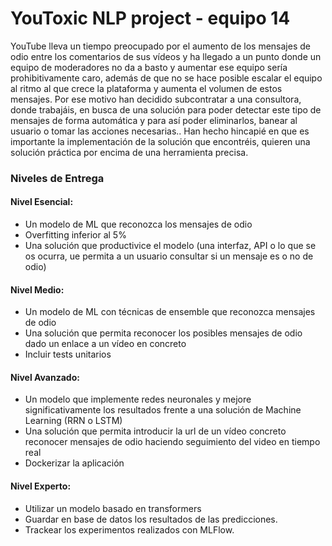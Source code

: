 # YouToxic NLP project - equipo 14
YouTube lleva un tiempo preocupado por el aumento de los mensajes de odio entre los
comentarios de sus vídeos y ha llegado a un punto donde un equipo de moderadores no da
a basto y aumentar ese equipo sería prohibitivamente caro, además de que no se hace
posible escalar el equipo al ritmo al que crece la plataforma y aumenta el volumen de estos
mensajes.
Por ese motivo han decidido subcontratar a una consultora, donde trabajáis, en busca de
una solución para poder detectar este tipo de mensajes de forma automática y para así
poder eliminarlos, banear al usuario o tomar las acciones necesarias..
Han hecho hincapié en que es importante la implementación de la solución que encontréis,
quieren una solución práctica por encima de una herramienta precisa.

### Niveles de Entrega
#### Nivel Esencial:
- Un modelo de ML que reconozca los mensajes de odio
- Overfitting inferior al 5%
- Una solución que productivice el modelo (una interfaz, API o lo que se os ocurra, ue permita a un usuario consultar si un mensaje es o no de odio)
#### Nivel Medio:
- Un modelo de ML con técnicas de ensemble que reconozca mensajes de odio
- Una solución que permita reconocer los posibles mensajes de odio dado un enlace a un vídeo en concreto
- Incluir tests unitarios
#### Nivel Avanzado:
- Un modelo que implemente redes neuronales y mejore significativamente los resultados frente a una solución de Machine Learning (RRN o LSTM)
- Una solución que permita introducir la url de un vídeo concreto reconocer mensajes de odio haciendo seguimiento del video en tiempo real
- Dockerizar la aplicación
#### Nivel Experto:
- Utilizar un modelo basado en transformers
- Guardar en base de datos los resultados de las predicciones.
- Trackear los experimentos realizados con MLFlow.